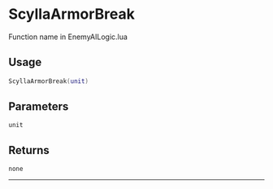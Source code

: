 # ScyllaArmorBreak
Function name in EnemyAILogic.lua
## Usage
```lua
ScyllaArmorBreak(unit)
```
## Parameters
`unit`
## Returns
`none`

---